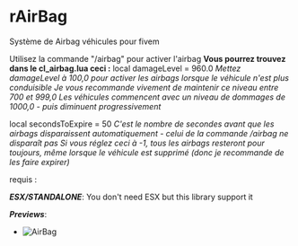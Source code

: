 # rAirBag
Système de Airbag véhicules pour fivem

Utilisez la commande "/airbag" pour activer l'airbag
__**Vous pourrez trouvez dans le cl_airbag.lua ceci :**__ 
local damageLevel = 960.0
*Mettez damageLevel à 100,0 pour activer les airbags lorsque le véhicule n'est plus conduisible*
*Je vous recommande vivement de maintenir ce niveau entre 700 et 999,0*
*Les véhicules commencent avec un niveau de dommages de 1000,0 - puis diminuent progressivement*

local secondsToExpire = 50
*C'est le nombre de secondes avant que les airbags disparaissent automatiquement - celui de la commande /airbag ne disparaît pas*
*Si vous réglez ceci à -1, tous les airbags resteront pour toujours, même lorsque le véhicule est supprimé (donc je recommande de les faire expirer)*

requis : 

__***ESX/STANDALONE***__: You don't need ESX but this library support it

__***Previews***__: 
- <img src="https://cdn.discordapp.com/attachments/1099805357120962631/1211425197929005116/zJpyVyX.png?ex=65ee26a2&is=65dbb1a2&hm=66c1e1cea40ad664bbb02e8a8d5315ebd1a86621e4fdc4b5c4e29f9d93018ccb&" alt="AirBag">
